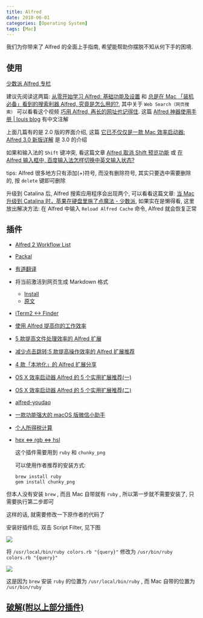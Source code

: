 ```yaml
---
title: Alfred
date: 2018-06-01
categories: [Operating System]
tags: [Mac]
---
```


我们为你带来了 Alfred 的全面上手指南, 希望能帮助你摆脱不知从何下手的困境.

## 使用

[少数派 Alfred 专栏](https://sspai.com/search/article?q=alfred)

建议先阅读这两篇: [从零开始学习 Alfred: 基础功能及设置](https://sspai.com/post/32979) 和 [总是在 Mac 「装机必备」看到的搜索利器 Alfred, 究竟是怎么用的?](https://sspai.com/post/43973), 其中关于 `Web Search（网页搜索）` 可以看看这个视频 [巧用 Alfred, 再长的网址也记得住](https://sspai.com/post/45591). 这篇 [Alfred 神器使用手册 | louis blog](http://louiszhai.github.io/2018/05/31/alfred/)
有中文注解

上面几篇有的是 2.0 版的界面介绍, 这篇 [它已不仅仅是一款 Mac 效率启动器: Alfred 3.0 新版详解](https://sspai.com/post/34468) 是 3.0 的介绍

如果和输入法的 `Shift` 键冲突, 看这篇文章 [Alfred 取消 Shift 预览功能](https://www.168seo.cn/mac-os/24697.html) 或 [在 Alfred 输入框中, 百度输入法怎样切换中英文输入状态?](https://www.zhihu.com/question/37735217/answer/112496885)

tips: Alfred 很多地方只有添加(+)符号, 而没有删除符号, 其实只要选中需要删除的, 按 `delete` 键即可删除

升级到 Catalina 后, Alfred 搜索应用程序会出现两个, 可以看看这篇文章: [当 Mac 升级到 Catalina 时，苹果在硬盘里施了点魔法 - 少数派](https://sspai.com/post/57052), 如果实在是懒得看, 这里放出解决方法: 在 Alfred 中输入 `Reload Alfred Cache` 命令, Alfred 就会恢复正常

## 插件

- [Alfred 2 Workflow List](http://www.alfredworkflow.com/)

- [Packal](http://www.packal.org/)

- [有道翻译](https://github.com/whyliam/whyliam.workflows.youdao)

- 将当前激活到网页生成 Markdown 格式

  - [Install](https://github.com/cdpath/alfred_workflows/releases/download/0.1.1/url2md.alfredworkflow)
  - [原文](https://sspai.com/post/47710)

- [iTerm2 <-> Finder](http://www.packal.org/workflow/terminalfinder)

- [使用 Alfred 提高你的工作效率](https://sspai.com/post/35927)

- [5 款提高文件处理效率的 Alfred 扩展](https://sspai.com/post/32680)

- [减少点击跳转:5 款提高操作效率的 Alfred 扩展推荐](https://sspai.com/post/33279)

- [4 款「本地化」的 Alfred 扩展分享](https://sspai.com/post/32281)

- [OS X 效率启动器 Alfred 的 5 个实用扩展推荐(一)](https://sspai.com/post/27854)

- [OS X 效率启动器 Alfred 的 5 个实用扩展推荐(二)](https://sspai.com/post/27929)

- [alfred-youdao](https://github.com/zgs225/alfred-youdao)

- [一款功能强大的 macOS 版微信小助手](https://github.com/TKkk-iOSer/WeChatPlugin-MacOS)

- [个人所得税计算](https://github.com/pujiaxun/tax-it)

- [hex <=> rgb <=> hsl](https://github.com/g1eny0ung/Alfred-Colors-workflow)

  这个插件需要用到 `ruby` 和 `chunky_png`

  可以使用作者推荐的安装方式:

  ```
  brew install ruby
  gem install chunky_png
  ```

但本人没有安装 `brew` , 而且 Mac 自带就有 `ruby` , 所以第一步就不需要安装了, 只需要执行第二步即可

这样的话, 就需要修改一下原作者的代码了

安装好插件后, 双击 Script Filter, 见下图

![](/img/mac/024.png)

将 `/usr/local/bin/ruby colors.rb "{query}"` 修改为 `/usr/bin/ruby colors.rb "{query}"`

![](/img/mac/025.png)

这是因为 `brew` 安装 `ruby` 的位置为 `/usr/local/bin/ruby` , 而 Mac 自带的位置为 `/usr/bin/ruby`

## [破解(附以上部分插件)](https://github.com/HenryTSZ/files/tree/master/alfredworkflow)
